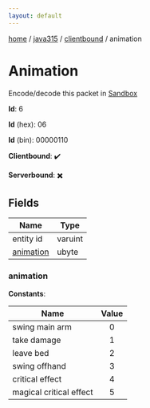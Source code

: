 ```yaml
---
layout: default
---
```


[home](/)  /  [java315](/protocol/java315)  /  [clientbound](/protocol/java315/clientbound)  /  animation

# Animation

Encode/decode this packet in [Sandbox](../../../sandbox/java315#clientbound.animation)

**Id**: 6

**Id** (hex): 06

**Id** (bin): 00000110

**Clientbound**: ✔️

**Serverbound**: ✖️

## Fields

Name | Type
---|---
entity id | varuint
[animation](#animation) | ubyte

### animation

**Constants**:

Name | Value
---|:---:
swing main arm | 0
take damage | 1
leave bed | 2
swing offhand | 3
critical effect | 4
magical critical effect | 5
